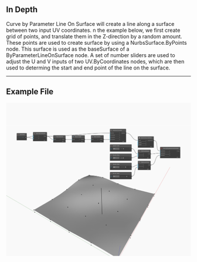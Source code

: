 ## In Depth
Curve by Parameter Line On Surface will create a line along a surface between two input UV coordinates. n the example below, we first create grid of points, and translate them in the Z-direction by a random amount. These points are used to create surface by using a NurbsSurface.ByPoints node. This surface is used as the baseSurface of a ByParameterLineOnSurface node. A set of number sliders are used to adjust the U and V inputs of two UV.ByCoordinates nodes, which are then used to determing the start and end point of the line on the surface.
___
## Example File

![ByParameterLineOnSurface](./Autodesk.DesignScript.Geometry.Curve.ByParameterLineOnSurface_img.jpg)

